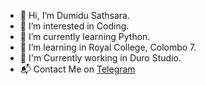 - 👋 Hi, I’m Dumidu Sathsara.
- 👀 I’m interested in Coding.
- 🌱 I’m currently learning Python.
- 🏫 I’m learning in Royal College, Colombo 7.
- 🏬 I'm Currently working in Duro Studio.
- 📬 Contact Me on [Telegram](https://t.me/DumiduSathsara)
